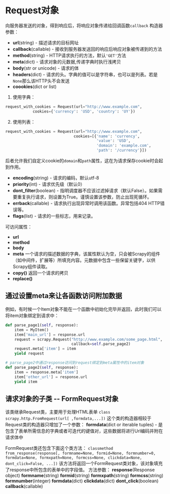 # Request对象

向服务器发送的对象，得到响应后，将响应对象传递给回调函数`callback`
构造器参数：

- **url**(string) - 描述请求的目标网址
- **callback**(callable) - 接收到服务器发送回的响应后响应对象被传递到的方法
- **method**(string) - HTTP请求执行的方法，默认`'GET'`方法
- **meta**(dict) - 请求对象的元数据,传递字典时执行浅拷贝
- **body**(str or unicode) - 请求的体
- **headers**(dict) - 请求的头。字典的值可以是字符串，也可以是列表。若是`None`那么该HTTP头不会发送
- **coookies**(dict or list)

1. 使用字典：

```python
request_with_cookies = Request(url="http://www.example.com",
            cookies={'currency': 'USD', 'country': 'UY'})
```

2. 使用列表：

```python
request_with_cookies = Request(url="http://www.example.com",
                              cookies=[{'name': 'currency',
                                        'value': 'USD',
                                        'domain': 'example.com',
                                        'path': '/currency'}])
```

后者允许我们自定义cookie的`domain`和`path`属性，这在为请求保存cookie时会起到作用。

- **encoding**(string) - 请求的编码，默认utf-8
- **priority**(int) - 请求优先级（默认0）
- **dont_filter**(boolean) - 指明调度器不应该过滤掉请求（默认False）。如果需要重复执行请求，则设置为True。谨慎设置该参数，防止出现死循环。
- **errback**(callable) - 请求执行出现异常时调用该函数。异常包括404 HTTP错误等。
- **flags**(list) - 请求的一些标志，用来记录。

可访问属性：

- **url**
- **method**
- **body**
- **meta**
一个请求的描述数据的字典，该属性默认为空，只会被Scrapy的组件（如中间件，扩展等）所填充内容。元数据中包含一些保留关键字，以供Scrapy组件读取。
- **copy()**
返回一个请求的拷贝
- **replace()**

## 通过设置meta来让各函数访问附加数据

例如，有时候一个Item对象不能在一个函数中初始化完毕并返回，此时我们可以将item对象绑定到请求中：

```python
def parse_page1(self, response):
    item = MyItem()
    item['main_url'] = response.url
    request = scrapy.Request("http://www.example.com/some_page.html",
                             callback=self.parse_page2)
    request.meta['item'] = item
    yield request

# parse_page2中通过response访问到request绑定到meta属性中的item对象
def parse_page2(self, response):
    item = response.meta['item']
    item['other_url'] = response.url
    yield item
```

## 请求对象的子类 -- FormRequest对象

该类继承Request类，主要用于处理HTML表单
`class scrapy.http.FromRequest(url[ ,formdata,...])`
这个类的构造器相较于Request类的构造器只增加了一个参数：
**formdata**(dict or iterable tuples) - 是包含了表单所需信息的字典或者可迭代的键值对，这些数据将进行Url编码并附在请求体中

FormRequest类还包含下面这个类方法：
`classmethod from_response(response[, formname=None, formid=None, formnumber=0, formdata=None, formxpath=None, formcss=None, clickdata=None, dont_click=False, ...])`
该方法将返回一个FormRequest类对象，该对象填充了response中所包含的表单中的字段值。
方法参数：
**response**(Response object)
**formname**(string)
**formid**(string)
**formxpath**(string)
**formcss**(string)
**formnumber**(integer)
**formdata**(dict)
**clickdata**(dict)
**dont_click**(boolean)
**callback**(callable)
